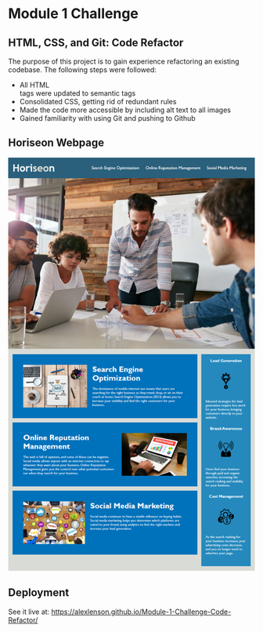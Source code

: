 # Module 1 Challenge

## HTML, CSS, and Git: Code Refactor

The purpose of this project is to gain experience refactoring an existing codebase. The following steps were followed: 
- All HTML <div> tags were updated to semantic tags 
- Consolidated CSS, getting rid of redundant rules
- Made the code more accessible by including alt text to all images
- Gained familiarity with using Git and pushing to Github
  

## Horiseon Webpage

![screenshot](./assets/images/01-html-css-git-homework-demo.png)



## Deployment
See it live at: https://alexlenson.github.io/Module-1-Challenge-Code-Refactor/
